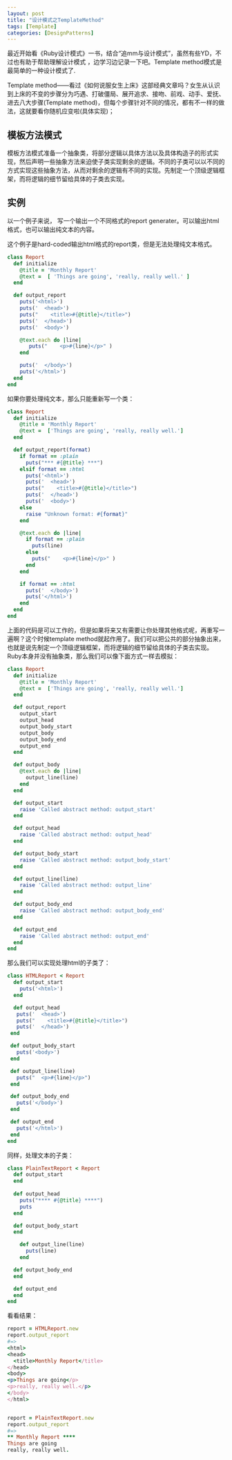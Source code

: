 ```yaml
---
layout: post
title: "设计模式之TemplateMethod"
tags: [Template]
categories: [DesignPatterns]
---
```


最近开始看《Ruby设计模式》一书，结合“追mm与设计模式”，虽然有些YD，不过也有助于帮助理解设计模式 ，边学习边记录一下吧。Template method模式是最简单的一种设计模式了.

Template method——看过《如何说服女生上床》这部经典文章吗？女生从认识到上床的不变的步骤分为巧遇、打破僵局、展开追求、接吻、前戏、动手、爱抚、进去八大步骤(Template method)，但每个步骤针对不同的情况，都有不一样的做法，这就要看你随机应变啦(具体实现)；

## 模板方法模式

模板方法模式准备一个抽象类，将部分逻辑以具体方法以及具体构造子的形式实现，然后声明一些抽象方法来迫使子类实现剩余的逻辑。不同的子类可以以不同的方式实现这些抽象方法，从而对剩余的逻辑有不同的实现。先制定一个顶级逻辑框架，而将逻辑的细节留给具体的子类去实现。

## 实例

以一个例子来说， 写一个输出一个不同格式的report generater。可以输出html格式，也可以输出纯文本的内容。

这个例子是hard-coded输出html格式的report类，但是无法处理纯文本格式。

```ruby
class Report
  def initialize
    @title = 'Monthly Report'
    @text =  [ 'Things are going', 'really, really well.' ]
  end

  def output_report
    puts('<html>')
    puts('  <head>')
    puts("    <title>#{@title}</title>")
    puts('  </head>')
    puts('  <body>')

    @text.each do |line|
       puts("    <p>#{line}</p>" )
    end

    puts('  </body>')
    puts('</html>')
  end
end
```

如果你要处理纯文本，那么只能重新写一个类：

```ruby
class Report
  def initialize
    @title = 'Monthly Report'
    @text =  ['Things are going', 'really, really well.']
  end

  def output_report(format)
    if format == :plain
      puts("*** #{@title} ***")
    elsif format == :html
      puts('<html>')
      puts('  <head>')
      puts("    <title>#{@title}</title>")
      puts('  </head>')
      puts('  <body>')
    else
      raise "Unknown format: #{format}"
    end

    @text.each do |line|
      if format == :plain
        puts(line)
      else
        puts("    <p>#{line}</p>" )
      end
    end

    if format == :html
      puts('  </body>')
      puts('</html>')
    end
  end
end
```

上面的代码是可以工作的，但是如果将来又有需要让你处理其他格式呢，再重写一遍啊？这个时候template method就起作用了。我们可以把公共的部分抽象出来，也就是说先制定一个顶级逻辑框架，而将逻辑的细节留给具体的子类去实现。Ruby本身并没有抽象类，那么我们可以像下面方式一样去模拟：

```ruby
class Report
  def initialize
    @title = 'Monthly Report'
    @text =  ['Things are going', 'really, really well.']
  end

  def output_report
    output_start
    output_head
    output_body_start
    output_body
    output_body_end
    output_end
  end

  def output_body
    @text.each do |line|
      output_line(line)
    end
  end

  def output_start
    raise 'Called abstract method: output_start'
  end

  def output_head
    raise 'Called abstract method: output_head'
  end

  def output_body_start
    raise 'Called abstract method: output_body_start'
  end

  def output_line(line)
    raise 'Called abstract method: output_line'
  end

  def output_body_end
    raise 'Called abstract method: output_body_end'
  end

  def output_end
    raise 'Called abstract method: output_end'
  end
end
```

那么我们可以实现处理html的子类了：

```ruby
class HTMLReport < Report
  def output_start
    puts('<html>')
  end

  def output_head
   puts('  <head>')
   puts("    <title>#{@title}</title>")
   puts('  </head>')
 end

 def output_body_start
   puts('<body>')
 end

 def output_line(line)
   puts("  <p>#{line}</p>")
 end

 def output_body_end
   puts('</body>')
 end

 def output_end
   puts('</html>')
 end
end
```

同样，处理文本的子类：

```ruby
class PlainTextReport < Report
  def output_start
  end
 
  def output_head
    puts("**** #{@title} ****")
    puts
  end

  def output_body_start
  end

	def output_line(line)
	  puts(line)
	end

  def output_body_end
  end

  def output_end
  end
end
```

看看结果：

```ruby
report = HTMLReport.new
report.output_report
#=>
<html>
<head>
  <title>Monthly Report</title>
</head>
<body>
<p>Things are going</p>
<p>really, really well.</p>
</body>
</html>


report = PlainTextReport.new
report.output_report
#=>
** Monthly Report ****
Things are going
really, really well.
```